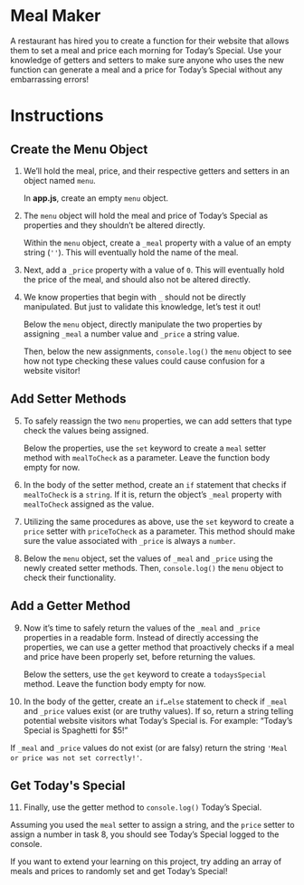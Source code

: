 # Meal Maker

A restaurant has hired you to create a function for their website that allows them to set a meal and price each morning for Today’s Special. Use your knowledge of getters and setters to make sure anyone who uses the new function can generate a meal and a price for Today’s Special without any embarrassing errors!

# Instructions

## Create the Menu Object

1. We’ll hold the meal, price, and their respective getters and setters in an object named `menu`.

   In **app.js**, create an empty `menu` object.

2. The `menu` object will hold the meal and price of Today’s Special as properties and they shouldn’t be altered directly.

   Within the `menu` object, create a `_meal` property with a value of an empty string (`''`). This will eventually hold the name of the meal.

3. Next, add a `_price` property with a value of `0`. This will eventually hold the price of the meal, and should also not be altered directly.
4. We know properties that begin with `_` should not be directly manipulated. But just to validate this knowledge, let’s test it out!

   Below the `menu` object, directly manipulate the two properties by assigning `_meal` a number value and `_price` a string value.

   Then, below the new assignments, `console.log()` the `menu` object to see how not type checking these values could cause confusion for a website visitor!

## Add Setter Methods

5. To safely reassign the two `menu` properties, we can add setters that type check the values being assigned.

   Below the properties, use the `set` keyword to create a `meal` setter method with `mealToCheck` as a parameter. Leave the function body empty for now.

6. In the body of the setter method, create an `if` statement that checks if `mealToCheck` is a `string`. If it is, return the object’s `_meal` property with `mealToCheck` assigned as the value.
7. Utilizing the same procedures as above, use the `set` keyword to create a `price` setter with `priceToCheck` as a parameter. This method should make sure the value associated with `_price` is always a `number`.
8. Below the `menu` object, set the values of `_meal` and `_price` using the newly created setter methods. Then, `console.log()` the `menu` object to check their functionality.

## Add a Getter Method

9. Now it’s time to safely return the values of the `_meal` and `_price` properties in a readable form. Instead of directly accessing the properties, we can use a getter method that proactively checks if a meal and price have been properly set, before returning the values.

   Below the setters, use the `get` keyword to create a `todaysSpecial` method. Leave the function body empty for now.

10. In the body of the getter, create an `if…else` statement to check if `_meal` and `_price` values exist (or are truthy values). If so, return a string telling potential website visitors what Today’s Special is. For example: “Today’s Special is Spaghetti for $5!”

If `_meal` and `_price` values do not exist (or are falsy) return the string `'Meal or price was not set correctly!'`.

## Get Today's Special

11. Finally, use the getter method to `console.log()` Today’s Special.

Assuming you used the `meal` setter to assign a string, and the `price` setter to assign a number in task 8, you should see Today’s Special logged to the console.

If you want to extend your learning on this project, try adding an array of meals and prices to randomly set and get Today’s Special!
